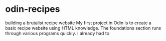 # odin-recipes
building a brutalist recipe website
My first project in Odin is to create a basic recipe website using HTML knowledge.
The foundations section runs through various programs quickly. I already had to 
